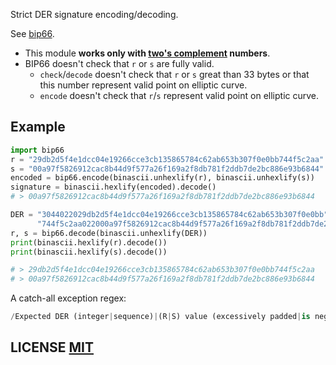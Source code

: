 Strict DER signature encoding/decoding.

See [bip66](https://github.com/bitcoin/bips/blob/master/bip-0066.mediawiki).

- This module **works only with [two's complement](https://en.wikipedia.org/wiki/Two's_complement) numbers**.
- BIP66 doesn't check that `r` or `s` are fully valid.
  - `check`/`decode` doesn't check that `r` or `s` great than 33 bytes or that this number represent valid point on elliptic curve.
  - `encode` doesn't check that `r`/`s` represent valid point on elliptic curve.

## Example

``` python
import bip66
r = "29db2d5f4e1dcc04e19266cce3cb135865784c62ab653b307f0e0bb744f5c2aa"
s = "00a97f5826912cac8b44d9f577a26f169a2f8db781f2ddb7de2bc886e93b6844"
encoded = bip66.encode(binascii.unhexlify(r), binascii.unhexlify(s))
signature = binascii.hexlify(encoded).decode()
# > 00a97f5826912cac8b44d9f577a26f169a2f8db781f2ddb7de2bc886e93b6844

DER = "3044022029db2d5f4e1dcc04e19266cce3cb135865784c62ab653b307f0e0bb" \
      "744f5c2aa022000a97f5826912cac8b44d9f577a26f169a2f8db781f2ddb7de2bc886e93b6844"
r, s = bip66.decode(binascii.unhexlify(DER))
print(binascii.hexlify(r).decode())
print(binascii.hexlify(s).decode())

# > 29db2d5f4e1dcc04e19266cce3cb135865784c62ab653b307f0e0bb744f5c2aa
# > 00a97f5826912cac8b44d9f577a26f169a2f8db781f2ddb7de2bc886e93b6844
```

A catch-all exception regex:
``` python
/Expected DER (integer|sequence)|(R|S) value (excessively padded|is negative)|(R|S|DER sequence) length is (zero|too short|too long|invalid)/
```

## LICENSE [MIT](LICENSE)
